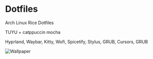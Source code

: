 # Dotfiles
Arch Linux Rice Dotfiles

TUYU + catppuccin mocha

Hyprland, Waybar, Kitty, Wofi, Spicetify, Stylus, GRUB, Cursors, GRUB


![Wallpaper](https://github.com/user-attachments/assets/a44b6176-4445-4ba9-8e3d-ce6bb8ddf8eb)
